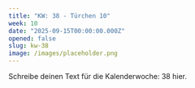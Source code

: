 ```yaml
---
title: "KW: 38 - Türchen 10"
week: 10
date: "2025-09-15T00:00:00.000Z"
opened: false
slug: kw-38
image: /images/placeholder.png
---
```


Schreibe deinen Text für die Kalenderwoche: 38 hier.
